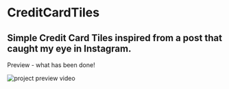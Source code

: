 # CreditCardTiles
Simple Credit Card Tiles inspired from a post that caught my eye in Instagram.
---

Preview - what has been done!

![project preview video](preview/preview-online.gif)